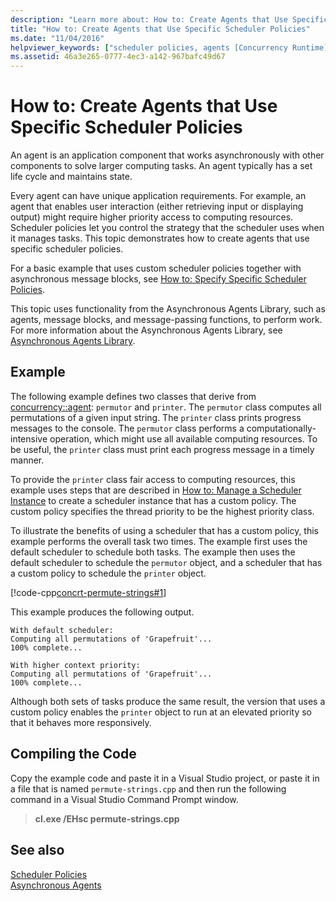 ```yaml
---
description: "Learn more about: How to: Create Agents that Use Specific Scheduler Policies"
title: "How to: Create Agents that Use Specific Scheduler Policies"
ms.date: "11/04/2016"
helpviewer_keywords: ["scheduler policies, agents [Concurrency Runtime]", "creating agents that use specific policies [Concurrency Runtime]"]
ms.assetid: 46a3e265-0777-4ec3-a142-967bafc49d67
---
```

# How to: Create Agents that Use Specific Scheduler Policies

An agent is an application component that works asynchronously with other components to solve larger computing tasks. An agent typically has a set life cycle and maintains state.

Every agent can have unique application requirements. For example, an agent that enables user interaction (either retrieving input or displaying output) might require higher priority access to computing resources. Scheduler policies let you control the strategy that the scheduler uses when it manages tasks. This topic demonstrates how to create agents that use specific scheduler policies.

For a basic example that uses custom scheduler policies together with asynchronous message blocks, see [How to: Specify Specific Scheduler Policies](../../parallel/concrt/how-to-specify-specific-scheduler-policies.md).

This topic uses functionality from the Asynchronous Agents Library, such as agents, message blocks, and message-passing functions, to perform work. For more information about the Asynchronous Agents Library, see [Asynchronous Agents Library](../../parallel/concrt/asynchronous-agents-library.md).

## Example

The following example defines two classes that derive from [concurrency::agent](../../parallel/concrt/reference/agent-class.md): `permutor` and `printer`. The `permutor` class computes all permutations of a given input string. The `printer` class prints progress messages to the console. The `permutor` class performs a computationally-intensive operation, which might use all available computing resources. To be useful, the `printer` class must print each progress message in a timely manner.

To provide the `printer` class fair access to computing resources, this example uses steps that are described in [How to: Manage a Scheduler Instance](../../parallel/concrt/how-to-manage-a-scheduler-instance.md) to create a scheduler instance that has a custom policy. The custom policy specifies the thread priority to be the highest priority class.

To illustrate the benefits of using a scheduler that has a custom policy, this example performs the overall task two times. The example first uses the default scheduler to schedule both tasks. The example then uses the default scheduler to schedule the `permutor` object, and a scheduler that has a custom policy to schedule the `printer` object.

[!code-cpp[concrt-permute-strings#1](../../parallel/concrt/codesnippet/cpp/how-to-create-agents-that-use-specific-scheduler-policies_1.cpp)]

This example produces the following output.

```Output
With default scheduler:
Computing all permutations of 'Grapefruit'...
100% complete...

With higher context priority:
Computing all permutations of 'Grapefruit'...
100% complete...
```

Although both sets of tasks produce the same result, the version that uses a custom policy enables the `printer` object to run at an elevated priority so that it behaves more responsively.

## Compiling the Code

Copy the example code and paste it in a Visual Studio project, or paste it in a file that is named `permute-strings.cpp` and then run the following command in a Visual Studio Command Prompt window.

> **cl.exe /EHsc permute-strings.cpp**

## See also

[Scheduler Policies](../../parallel/concrt/scheduler-policies.md)<br/>
[Asynchronous Agents](../../parallel/concrt/asynchronous-agents.md)
